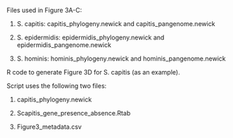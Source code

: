 Files used in Figure 3A-C:

1. S. capitis: capitis_phylogeny.newick and capitis_pangenome.newick

2. S. epidermidis: epidermidis_phylogeny.newick and epidermidis_pangenome.newick

3. S. hominis: hominis_phylogeny.newick and hominis_pangenome.newick



R code to generate Figure 3D for S. capitis (as an example).

Script uses the following two files:

1. capitis_phylogeny.newick

2. Scapitis_gene_presence_absence.Rtab

3. Figure3_metadata.csv
